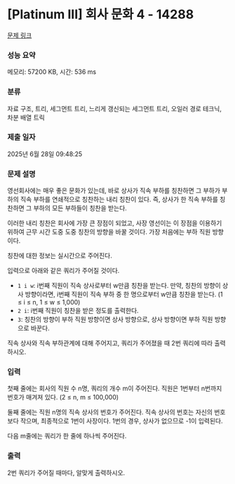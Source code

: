 # [Platinum III] 회사 문화 4 - 14288 

[문제 링크](https://www.acmicpc.net/problem/14288) 

### 성능 요약

메모리: 57200 KB, 시간: 536 ms

### 분류

자료 구조, 트리, 세그먼트 트리, 느리게 갱신되는 세그먼트 트리, 오일러 경로 테크닉, 차분 배열 트릭

### 제출 일자

2025년 6월 28일 09:48:25

### 문제 설명

<p>영선회사에는 매우 좋은 문화가 있는데, 바로 상사가 직속 부하를 칭찬하면 그 부하가 부하의 직속 부하를 연쇄적으로 칭찬하는 내리 칭찬이 있다. 즉, 상사가 한 직속 부하를 칭찬하면 그 부하의 모든 부하들이 칭찬을 받는다.</p>

<p>이러한 내리 칭찬은 회사에 가장 큰 장점이 되었고, 사장 영선이는 이 장점을 이용하기 위하여 근무 시간 도중 도중 칭찬의 방향을 바꿀 것이다. 가장 처음에는 부하 직원 방향이다.</p>

<p>칭찬에 대한 정보는 실시간으로 주어진다.</p>

<p>입력으로 아래와 같은 쿼리가 주어질 것이다.</p>

<ul>
	<li><code>1 i w</code>: i번째 직원이 직속 상사로부터 w만큼 칭찬을 받는다. 만약, 칭찬의 방향이 상사 방향이라면, i번째 직원이 직속 부하 중 한 명으로부터 w만큼 칭찬을 받는다. (1 ≤ i ≤ n, 1 ≤ w ≤ 1,000)</li>
	<li><code>2 i</code>: i번째 직원이 칭찬을 받은 정도를 출력한다.</li>
	<li><code>3</code>: 칭찬의 방향이 부하 직원 방향이면 상사 방향으로, 상사 방향이면 부하 직원 방향으로 바꾼다.</li>
</ul>

<p>직속 상사와 직속 부하관계에 대해 주어지고, 쿼리가 주어졌을 때 2번 쿼리에 따라 출력하시오.</p>

### 입력 

 <p>첫째 줄에는 회사의 직원 수 n명, 쿼리의 개수 m이 주어진다. 직원은 1번부터 n번까지 번호가 매겨져 있다. (2 ≤ n, m ≤ 100,000)</p>

<p>둘째 줄에는 직원 n명의 직속 상사의 번호가 주어진다. 직속 상사의 번호는 자신의 번호보다 작으며, 최종적으로 1번이 사장이다. 1번의 경우, 상사가 없으므로 -1이 입력된다.</p>

<p>다음 m줄에는 쿼리가 한 줄에 하나씩 주어진다.</p>

### 출력 

 <p>2번 쿼리가 주어질 때마다, 알맞게 출력하시오.</p>

